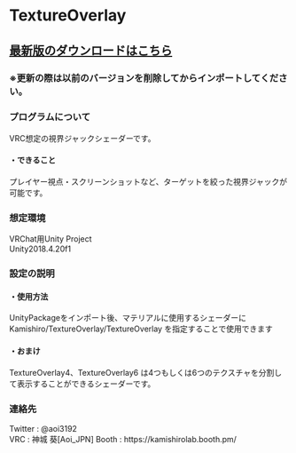 # TextureOverlay
<H2><a href="https://github.com/AoiKamishiro/UnityShader_TextureOverlay/releases">最新版のダウンロードはこちら</a></H2>
<H3>※更新の際は以前のバージョンを削除してからインポートしてください。</H3>
<H3>プログラムについて</H3>
<a>VRC想定の視界ジャックシェーダーです。</a>
<H4>・できること</H4>
<a>プレイヤー視点・スクリーンショットなど、ターゲットを絞った視界ジャックが可能です。</a>
<br/>
<H3>想定環境</H3>
<a>VRChat用Unity Project</a>
<br/>
<a>Unity2018.4.20f1</a>
<H3>設定の説明</H3>
<H4>・使用方法</H4>
<a>UnityPackageをインポート後、マテリアルに使用するシェーダーに Kamishiro/TextureOverlay/TextureOverlay を指定することで使用できます</a>
<H4>・おまけ</H4>
<a>TextureOverlay4、TextureOverlay6 は4つもしくは6つのテクスチャを分割して表示することができるシェーダーです。</a>
<H3>連絡先</H3>
<a>Twitter : @aoi3192</a>
<br/>
<a>VRC : 神城 葵[Aoi_JPN]</a>
<a>Booth : https://kamishirolab.booth.pm/</a>
